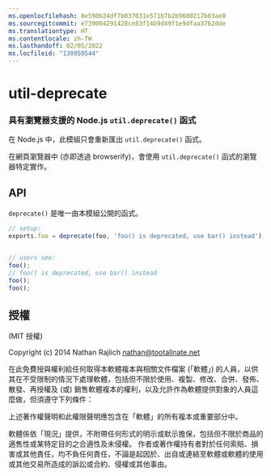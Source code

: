 ```yaml
---
ms.openlocfilehash: 8e590b24df7b037031e571b7b2b9600217b83ae0
ms.sourcegitcommit: e739004291428ce83f14b9d49f1e9dfaa3762dde
ms.translationtype: HT
ms.contentlocale: zh-TW
ms.lasthandoff: 02/05/2022
ms.locfileid: "138050544"
---
```

<a name="util-deprecate"></a>util-deprecate
==============
### <a name="the-nodejs-utildeprecate-function-with-browser-support"></a>具有瀏覽器支援的 Node.js `util.deprecate()` 函式

在 Node.js 中，此模組只會重新匯出 `util.deprecate()` 函式。

在網頁瀏覽器中 (亦即透過 browserify)，會使用 `util.deprecate()` 函式的瀏覽器特定實作。


## <a name="api"></a>API

`deprecate()` 是唯一由本模組公開的函式。

``` javascript
// setup:
exports.foo = deprecate(foo, 'foo() is deprecated, use bar() instead');


// users see:
foo();
// foo() is deprecated, use bar() instead
foo();
foo();
```


## <a name="license"></a>授權

(MIT 授權)

Copyright (c) 2014 Nathan Rajlich <nathan@tootallnate.net>

在此免費授與權利給任何取得本軟體複本與相關文件檔案 (「軟體」) 的人員，以供其在不受限制的情況下處理軟體，包括但不限於使用、複製、修改、合併、發佈、散發、再授權及 (或) 銷售軟體複本的權利，以及允許作為軟體提供對象的人員這麼做，但須遵守下列條件：

上述著作權聲明和此權限聲明應包含在「軟體」的所有複本或重要部分中。

軟體係依「現況」提供，不附帶任何形式的明示或默示擔保，包括但不限於商品的適售性或某特定目的之合適性及未侵權。 作者或著作權持有者對於任何索賠、損害或其他責任，均不負任何責任，不論是起因於、出自或連結至軟體或軟體的使用或其他交易所造成的訴訟或合約、侵權或其他事由。
